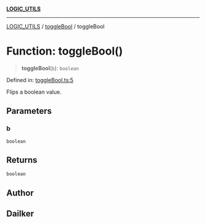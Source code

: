 [**LOGIC_UTILS**](../../README.md)

***

[LOGIC_UTILS](../../README.md) / [toggleBool](../README.md) / toggleBool

# Function: toggleBool()

> **toggleBool**(`b`): `boolean`

Defined in: [toggleBool.ts:5](https://github.com/dailker/everyutil/blob/bb767aea9d58118889b305a48f8f36431b1abbeb/src/logic/toggleBool.ts#L5)

Flips a boolean value.

## Parameters

### b

`boolean`

## Returns

`boolean`

## Author

## Dailker
